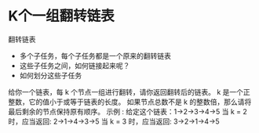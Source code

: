 # K个一组翻转链表
翻转链表
- 多个子任务，每个子任务都是一个原来的翻转链表
- 这些子任务之间，如何链接起来呢？
- 如何划分这些子任务

给你一个链表，每 k 个节点一组进行翻转，请你返回翻转后的链表。
k 是一个正整数，它的值小于或等于链表的长度。
如果节点总数不是 k 的整数倍，那么请将最后剩余的节点保持原有顺序。
示例 :
给定这个链表：1->2->3->4->5
当 k = 2 时，应当返回: 2->1->4->3->5
当 k = 3 时，应当返回: 3->2->1->4->5
